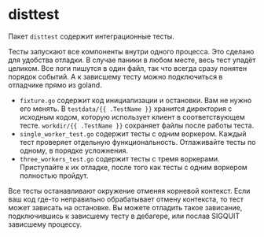 # disttest

Пакет `disttest` содержит интеграционные тесты.

Тесты запускают все компоненты внутри одного процесса. Это сделано для удобства отладки. В случае
паники в любом месте, весь тест упадёт целиком. Все логи пишутся в один файл, так что всегда сразу понятен
порядок событий. А к зависшему тесту можно подключиться в отладчике прямо из goland.

- `fixture.go` содержит код инициализации и остановки. Вам не нужно его менять. В `testdata/{{ .TestName }}`
  хранится директория с исходным кодом, которую использует клиент в соответствующем тесте. `workdir/{{ .TestName }}`
  сохраняет файлы после работы теста.
- `single_worker_test.go` содержит тесты с одним воркером. Каждый тест проверяет отдельную функциональность.
  Отлаживайте тесты по одному, в порядке усложнения.
- `three_workers_test.go` содержит тесты с тремя воркерами. Приступайте к их отладке, после того как тесты с одним
  воркером полностью пройдут.

Все тесты останавливают окружение отменяя корневой контекст. Если ваш код где-то неправильно обрабатывает
отмену контекста, то тест может зависать на остановке. Вы можете отладить такое зависание, подключившись
к зависшему тесту в дебагере, или послав SIGQUIT зависшему процессу.